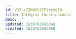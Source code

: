 ```yaml
---
id: V37-s7ZhMHl2TPltm2gl9
title: Integral Consciousness
desc: ''
updated: 1639762693868
created: 1639762693868
---
```


